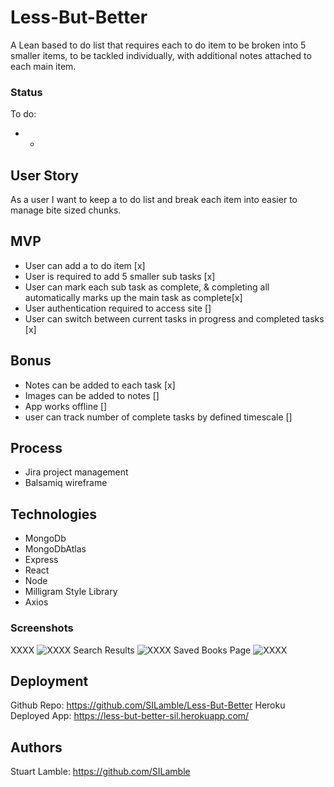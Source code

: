 # Less-But-Better

A Lean based to do list that requires each to do item to be broken into 5 smaller items, to be tackled individually, with additional notes attached to each main item.

### Status

To do:

* * 

## User Story

As a user I want to keep a to do list and break each item into easier to manage bite sized chunks.

## MVP

* User can add a to do item [x]
* User is required to add 5 smaller sub tasks [x]
* User can mark each sub task as complete, & completing all automatically marks up the main task as complete[x]
* User authentication required to access site []
* User can switch between current tasks in progress and completed tasks [x]

## Bonus

* Notes can be added to each task [x]
* Images can be added to notes []
* App works offline []
* user can track number of complete tasks by defined timescale []

## Process

* Jira project management
* Balsamiq wireframe 

## Technologies

* MongoDb
* MongoDbAtlas
* Express
* React
* Node
* Milligram Style Library 
* Axios

### Screenshots

XXXX
![XXXX]()
Search Results
![XXXX]()
Saved Books Page
![XXXX]()

## Deployment

Github Repo: https://github.com/SILamble/Less-But-Better
Heroku Deployed App: https://less-but-better-sil.herokuapp.com/

## Authors

Stuart Lamble: https://github.com/SILamble
